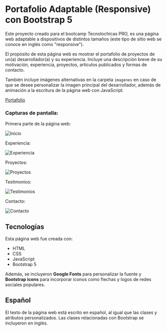 # Portafolio Adaptable (Responsive) con Bootstrap 5

Este proyecto creado para el bootcamp Tecnolochicas PRO, es una página web adaptable a dispositivos de distintos tamaños (este tipo de sitio web se conoce en inglés como "responsive"). 

El propósito de esta página web es mostrar el portafolio de proyectos de un(a) desarrollador(a) y su experiencia. Incluye una descripción breve de su motivación, experiencia, proyectos, artículos publicados y formas de contacto. 

También incluye imágenes alternativas en la carpeta `imagenes` en caso de que se desee personalizar la imagen principal del desarrollador, además de animación a la escritura de la página web con JavaScript.

[Portafolio](https://jesi0523-github-io.vercel.app/)

### Capturas de pantalla:

Primera parte de la página web:

![Inicio](https://github.com/Jesi0523/Jesi0523.github.io/assets/141075284/7662fcad-bab2-4e28-9233-cae5193a8d0c)

Experiencia:

![Experiencia](https://github.com/Jesi0523/Jesi0523.github.io/assets/141075284/451aab54-3fd3-4017-a575-852ff085f975)

Proyectos:

![Proyectos](https://github.com/Jesi0523/Jesi0523.github.io/assets/141075284/5944f74c-815b-4fb5-9aff-2a6ce426e9e1)

Testimonios:

![Testimonios](https://github.com/Jesi0523/Jesi0523.github.io/assets/141075284/f1d355e4-c27b-4125-8466-504215923528)

Contacto:

![Contacto](https://github.com/Jesi0523/Jesi0523.github.io/assets/141075284/eaf7d532-c016-408e-bfb1-ecd84e1288e7)

## Tecnologías

Esta página web fue creada con:

* HTML
* CSS
* JavaScript 
* Bootstrap 5

Además, se incluyeron **Google Fonts** para personalizar la fuente y **Bootstrap icons** para incorporar íconos como flechas y logos de redes sociales populares. 

## Español

El texto de la página web está escrito en español, al igual que las clases y atributos personalizados. Las clases relacionadas con Bootstrap se incluyeron en inglés.

